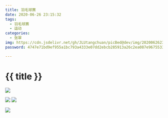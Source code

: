 ```yaml
---
title: 羽毛球赛
date: 2020-06-26 23:15:32
tags:
  - 羽毛球赛
  - 运动
categories:
  - 张翠
img: https://cdn.jsdelivr.net/gh/JLUtangchuan/picBed@dev/img/20200626231636.jpg
password: 4747e71bd9ef955a1bc793a4333e07dd2ebcb285913a26c2ea087e9675533741

---
```


# {{ title }}



![](https://cdn.jsdelivr.net/gh/JLUtangchuan/picBed@dev/img/20200626231636.jpg)



![](https://cdn.jsdelivr.net/gh/JLUtangchuan/picBed@dev/img/20200626231709.jpg)
![](https://cdn.jsdelivr.net/gh/JLUtangchuan/picBed@dev/img/20200626231648.jpg)



![](https://cdn.jsdelivr.net/gh/JLUtangchuan/picBed@dev/img/20200626231739.jpg)